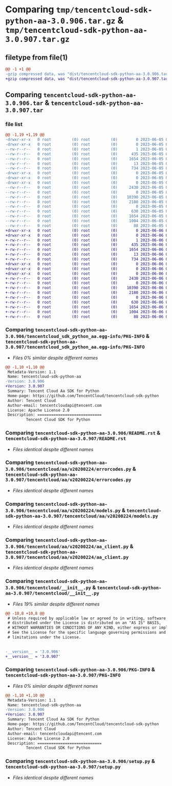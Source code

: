# Comparing `tmp/tencentcloud-sdk-python-aa-3.0.906.tar.gz` & `tmp/tencentcloud-sdk-python-aa-3.0.907.tar.gz`

## filetype from file(1)

```diff
@@ -1 +1 @@
-gzip compressed data, was "dist/tencentcloud-sdk-python-aa-3.0.906.tar", last modified: Mon Jun  5 00:24:57 2023, max compression
+gzip compressed data, was "dist/tencentcloud-sdk-python-aa-3.0.907.tar", last modified: Tue Jun  6 02:17:08 2023, max compression
```

## Comparing `tencentcloud-sdk-python-aa-3.0.906.tar` & `tencentcloud-sdk-python-aa-3.0.907.tar`

### file list

```diff
@@ -1,19 +1,19 @@
-drwxr-xr-x   0 root         (0) root         (0)        0 2023-06-05 00:24:57.000000 tencentcloud-sdk-python-aa-3.0.906/
-drwxr-xr-x   0 root         (0) root         (0)        0 2023-06-05 00:24:57.000000 tencentcloud-sdk-python-aa-3.0.906/tencentcloud_sdk_python_aa.egg-info/
--rw-r--r--   0 root         (0) root         (0)        1 2023-06-05 00:24:57.000000 tencentcloud-sdk-python-aa-3.0.906/tencentcloud_sdk_python_aa.egg-info/dependency_links.txt
--rw-r--r--   0 root         (0) root         (0)      435 2023-06-05 00:24:57.000000 tencentcloud-sdk-python-aa-3.0.906/tencentcloud_sdk_python_aa.egg-info/SOURCES.txt
--rw-r--r--   0 root         (0) root         (0)     1654 2023-06-05 00:24:57.000000 tencentcloud-sdk-python-aa-3.0.906/tencentcloud_sdk_python_aa.egg-info/PKG-INFO
--rw-r--r--   0 root         (0) root         (0)       13 2023-06-05 00:24:57.000000 tencentcloud-sdk-python-aa-3.0.906/tencentcloud_sdk_python_aa.egg-info/top_level.txt
--rw-r--r--   0 root         (0) root         (0)      734 2023-06-05 00:24:57.000000 tencentcloud-sdk-python-aa-3.0.906/README.rst
-drwxr-xr-x   0 root         (0) root         (0)        0 2023-06-05 00:24:57.000000 tencentcloud-sdk-python-aa-3.0.906/tencentcloud/
-drwxr-xr-x   0 root         (0) root         (0)        0 2023-06-05 00:24:57.000000 tencentcloud-sdk-python-aa-3.0.906/tencentcloud/aa/
-drwxr-xr-x   0 root         (0) root         (0)        0 2023-06-05 00:24:57.000000 tencentcloud-sdk-python-aa-3.0.906/tencentcloud/aa/v20200224/
--rw-r--r--   0 root         (0) root         (0)     2430 2023-06-05 00:24:57.000000 tencentcloud-sdk-python-aa-3.0.906/tencentcloud/aa/v20200224/errorcodes.py
--rw-r--r--   0 root         (0) root         (0)        0 2023-06-05 00:24:57.000000 tencentcloud-sdk-python-aa-3.0.906/tencentcloud/aa/v20200224/__init__.py
--rw-r--r--   0 root         (0) root         (0)    10390 2023-06-05 00:24:57.000000 tencentcloud-sdk-python-aa-3.0.906/tencentcloud/aa/v20200224/models.py
--rw-r--r--   0 root         (0) root         (0)     2180 2023-06-05 00:24:57.000000 tencentcloud-sdk-python-aa-3.0.906/tencentcloud/aa/v20200224/aa_client.py
--rw-r--r--   0 root         (0) root         (0)        0 2023-06-05 00:24:57.000000 tencentcloud-sdk-python-aa-3.0.906/tencentcloud/aa/__init__.py
--rw-r--r--   0 root         (0) root         (0)      630 2023-06-05 00:24:57.000000 tencentcloud-sdk-python-aa-3.0.906/tencentcloud/__init__.py
--rw-r--r--   0 root         (0) root         (0)     1654 2023-06-05 00:24:57.000000 tencentcloud-sdk-python-aa-3.0.906/PKG-INFO
--rw-r--r--   0 root         (0) root         (0)     1004 2023-06-05 00:24:57.000000 tencentcloud-sdk-python-aa-3.0.906/setup.py
--rw-r--r--   0 root         (0) root         (0)       88 2023-06-05 00:24:57.000000 tencentcloud-sdk-python-aa-3.0.906/setup.cfg
+drwxr-xr-x   0 root         (0) root         (0)        0 2023-06-06 02:17:08.000000 tencentcloud-sdk-python-aa-3.0.907/
+drwxr-xr-x   0 root         (0) root         (0)        0 2023-06-06 02:17:08.000000 tencentcloud-sdk-python-aa-3.0.907/tencentcloud_sdk_python_aa.egg-info/
+-rw-r--r--   0 root         (0) root         (0)        1 2023-06-06 02:17:08.000000 tencentcloud-sdk-python-aa-3.0.907/tencentcloud_sdk_python_aa.egg-info/dependency_links.txt
+-rw-r--r--   0 root         (0) root         (0)      435 2023-06-06 02:17:08.000000 tencentcloud-sdk-python-aa-3.0.907/tencentcloud_sdk_python_aa.egg-info/SOURCES.txt
+-rw-r--r--   0 root         (0) root         (0)     1654 2023-06-06 02:17:08.000000 tencentcloud-sdk-python-aa-3.0.907/tencentcloud_sdk_python_aa.egg-info/PKG-INFO
+-rw-r--r--   0 root         (0) root         (0)       13 2023-06-06 02:17:08.000000 tencentcloud-sdk-python-aa-3.0.907/tencentcloud_sdk_python_aa.egg-info/top_level.txt
+-rw-r--r--   0 root         (0) root         (0)      734 2023-06-06 02:17:08.000000 tencentcloud-sdk-python-aa-3.0.907/README.rst
+drwxr-xr-x   0 root         (0) root         (0)        0 2023-06-06 02:17:08.000000 tencentcloud-sdk-python-aa-3.0.907/tencentcloud/
+drwxr-xr-x   0 root         (0) root         (0)        0 2023-06-06 02:17:08.000000 tencentcloud-sdk-python-aa-3.0.907/tencentcloud/aa/
+drwxr-xr-x   0 root         (0) root         (0)        0 2023-06-06 02:17:08.000000 tencentcloud-sdk-python-aa-3.0.907/tencentcloud/aa/v20200224/
+-rw-r--r--   0 root         (0) root         (0)     2430 2023-06-06 02:17:08.000000 tencentcloud-sdk-python-aa-3.0.907/tencentcloud/aa/v20200224/errorcodes.py
+-rw-r--r--   0 root         (0) root         (0)        0 2023-06-06 02:17:08.000000 tencentcloud-sdk-python-aa-3.0.907/tencentcloud/aa/v20200224/__init__.py
+-rw-r--r--   0 root         (0) root         (0)    10390 2023-06-06 02:17:08.000000 tencentcloud-sdk-python-aa-3.0.907/tencentcloud/aa/v20200224/models.py
+-rw-r--r--   0 root         (0) root         (0)     2180 2023-06-06 02:17:08.000000 tencentcloud-sdk-python-aa-3.0.907/tencentcloud/aa/v20200224/aa_client.py
+-rw-r--r--   0 root         (0) root         (0)        0 2023-06-06 02:17:08.000000 tencentcloud-sdk-python-aa-3.0.907/tencentcloud/aa/__init__.py
+-rw-r--r--   0 root         (0) root         (0)      630 2023-06-06 02:17:08.000000 tencentcloud-sdk-python-aa-3.0.907/tencentcloud/__init__.py
+-rw-r--r--   0 root         (0) root         (0)     1654 2023-06-06 02:17:08.000000 tencentcloud-sdk-python-aa-3.0.907/PKG-INFO
+-rw-r--r--   0 root         (0) root         (0)     1004 2023-06-06 02:17:08.000000 tencentcloud-sdk-python-aa-3.0.907/setup.py
+-rw-r--r--   0 root         (0) root         (0)       88 2023-06-06 02:17:08.000000 tencentcloud-sdk-python-aa-3.0.907/setup.cfg
```

### Comparing `tencentcloud-sdk-python-aa-3.0.906/tencentcloud_sdk_python_aa.egg-info/PKG-INFO` & `tencentcloud-sdk-python-aa-3.0.907/tencentcloud_sdk_python_aa.egg-info/PKG-INFO`

 * *Files 0% similar despite different names*

```diff
@@ -1,10 +1,10 @@
 Metadata-Version: 1.1
 Name: tencentcloud-sdk-python-aa
-Version: 3.0.906
+Version: 3.0.907
 Summary: Tencent Cloud Aa SDK for Python
 Home-page: https://github.com/TencentCloud/tencentcloud-sdk-python
 Author: Tencent Cloud
 Author-email: tencentcloudapi@tencent.com
 License: Apache License 2.0
 Description: ============================
         Tencent Cloud SDK for Python
```

### Comparing `tencentcloud-sdk-python-aa-3.0.906/README.rst` & `tencentcloud-sdk-python-aa-3.0.907/README.rst`

 * *Files identical despite different names*

### Comparing `tencentcloud-sdk-python-aa-3.0.906/tencentcloud/aa/v20200224/errorcodes.py` & `tencentcloud-sdk-python-aa-3.0.907/tencentcloud/aa/v20200224/errorcodes.py`

 * *Files identical despite different names*

### Comparing `tencentcloud-sdk-python-aa-3.0.906/tencentcloud/aa/v20200224/models.py` & `tencentcloud-sdk-python-aa-3.0.907/tencentcloud/aa/v20200224/models.py`

 * *Files identical despite different names*

### Comparing `tencentcloud-sdk-python-aa-3.0.906/tencentcloud/aa/v20200224/aa_client.py` & `tencentcloud-sdk-python-aa-3.0.907/tencentcloud/aa/v20200224/aa_client.py`

 * *Files identical despite different names*

### Comparing `tencentcloud-sdk-python-aa-3.0.906/tencentcloud/__init__.py` & `tencentcloud-sdk-python-aa-3.0.907/tencentcloud/__init__.py`

 * *Files 19% similar despite different names*

```diff
@@ -10,8 +10,8 @@
 # Unless required by applicable law or agreed to in writing, software
 # distributed under the License is distributed on an "AS IS" BASIS,
 # WITHOUT WARRANTIES OR CONDITIONS OF ANY KIND, either express or implied.
 # See the License for the specific language governing permissions and
 # limitations under the License.
 
 
-__version__ = '3.0.906'
+__version__ = '3.0.907'
```

### Comparing `tencentcloud-sdk-python-aa-3.0.906/PKG-INFO` & `tencentcloud-sdk-python-aa-3.0.907/PKG-INFO`

 * *Files 0% similar despite different names*

```diff
@@ -1,10 +1,10 @@
 Metadata-Version: 1.1
 Name: tencentcloud-sdk-python-aa
-Version: 3.0.906
+Version: 3.0.907
 Summary: Tencent Cloud Aa SDK for Python
 Home-page: https://github.com/TencentCloud/tencentcloud-sdk-python
 Author: Tencent Cloud
 Author-email: tencentcloudapi@tencent.com
 License: Apache License 2.0
 Description: ============================
         Tencent Cloud SDK for Python
```

### Comparing `tencentcloud-sdk-python-aa-3.0.906/setup.py` & `tencentcloud-sdk-python-aa-3.0.907/setup.py`

 * *Files identical despite different names*

